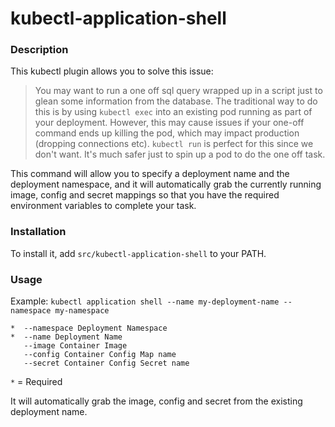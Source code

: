 # kubectl-application-shell


### Description

This kubectl plugin allows you to solve this issue:

> You may want to run a one off sql query wrapped up in a script just to glean some information from the database. The traditional way to do this is by using `kubectl exec` into an existing pod running as part of your deployment. However, this may cause issues if your one-off command ends up killing the pod, which may impact production (dropping connections etc). `kubectl run` is perfect for this since we don't want. It's much safer just to spin up a pod to do the one off task.

This command will allow you to specify a deployment name and the deployment namespace, and it will automatically grab the currently running image, config and secret mappings so that you have the required environment variables to complete your task.

### Installation

To install it, add `src/kubectl-application-shell` to your PATH.

### Usage

Example: `kubectl application shell --name my-deployment-name --namespace my-namespace`

```
*  --namespace Deployment Namespace
*  --name Deployment Name
   --image Container Image
   --config Container Config Map name
   --secret Container Config Secret name
```
`*` = Required

It will automatically grab the image, config and secret from the existing deployment name.
